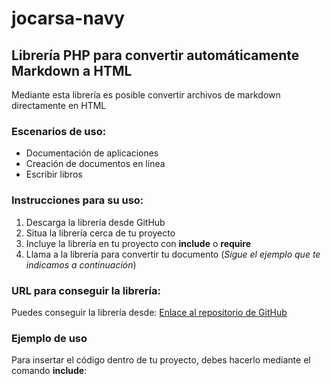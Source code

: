 # jocarsa-navy
## Librería PHP para convertir automáticamente Markdown a HTML

Mediante esta librería es posible convertir archivos de markdown directamente en HTML

### Escenarios de uso:

* Documentación de aplicaciones
* Creación de documentos en línea
* Escribir libros

### Instrucciones para su uso:

1. Descarga la librería desde GitHub
2. Situa la librería cerca de tu proyecto
3. Incluye la librería en tu proyecto con **include** o **require**
4. Llama a la librería para convertir tu documento (*Sigue el ejemplo que te indicamos a continuación*)

### URL para conseguir la librería:
Puedes conseguir la librería desde: 
[Enlace al repositorio de GitHub](URL "https://github.com/jocarsa/jocarsa-navy/")

### Ejemplo de uso

Para insertar el código dentro de tu proyecto, debes hacerlo mediante el comando **include**:
``` include "jocarsa | navy.php";

